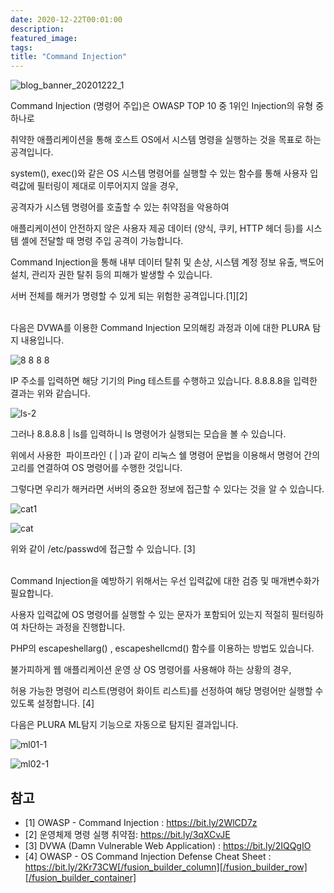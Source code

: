 ```yaml
---
date: 2020-12-22T00:01:00
description: 
featured_image: 
tags: 
title: "Command Injection"
---
```


![blog_banner_20201222_1](https://github.com/user-attachments/assets/ec774277-6fd2-40db-96c2-4f8810e61c2d)

Command Injection (명령어 주입)은 OWASP TOP 10 중 1위인 Injection의 유형 중 하나로

취약한 애플리케이션을 통해 호스트 OS에서 시스템 명령을 실행하는 것을 목표로 하는 공격입니다.

system(), exec()와 같은 OS 시스템 명령어를 실행할 수 있는 함수를 통해 사용자 입력값에 필터링이 제대로 이루어지지 않을 경우,

공격자가 시스템 명령어를 호출할 수 있는 취약점을 악용하여

애플리케이션이 안전하지 않은 사용자 제공 데이터 (양식, 쿠키, HTTP 헤더 등)를 시스템 셸에 전달할 때 명령 주입 공격이 가능합니다.

Command Injection을 통해 내부 데이터 탈취 및 손상, 시스템 계정 정보 유출, 백도어 설치, 관리자 권한 탈취 등의 피해가 발생할 수 있습니다.

서버 전체를 해커가 명령할 수 있게 되는 위험한 공격입니다.[1][2]
<br><br>



다음은 DVWA를 이용한 Command Injection 모의해킹 과정과 이에 대한 PLURA 탐지 내용입니다.

![8 8 8 8](https://github.com/user-attachments/assets/8806bbac-2d42-434d-b50b-df3b72c454dc)

IP 주소를 입력하면 해당 기기의 Ping 테스트를 수행하고 있습니다. 8.8.8.8을 입력한 결과는 위와 같습니다.

![ls-2](https://github.com/user-attachments/assets/89b4ce81-1ff7-49e1-907f-5c2a327ad807)

그러나 8.8.8.8 | ls를 입력하니 ls 명령어가 실행되는 모습을 볼 수 있습니다.

위에서 사용한  파이프라인 ( | )과 같이 리눅스 쉘 명령어 문법을 이용해서 명령어 간의 고리를 연결하여 OS 명령어를 수행한 것입니다. 

그렇다면 우리가 해커라면 서버의 중요한 정보에 접근할 수 있다는 것을 알 수 있습니다.

![cat1](https://github.com/user-attachments/assets/b00dd673-bb7f-462c-aa74-7552a1f1576f)

![cat](https://github.com/user-attachments/assets/b02420da-722e-40e4-8ef5-58e9e68a100c)

위와 같이 /etc/passwd에 접근할 수 있습니다. [3]<br><br>




Command Injection을 예방하기 위해서는 우선 입력값에 대한 검증 및 매개변수화가 필요합니다.

사용자 입력값에 OS 명령어를 실행할 수 있는 문자가 포함되어 있는지 적절히 필터링하여 차단하는 과정을 진행합니다.

PHP의 escapeshellarg() , escapeshellcmd() 함수를 이용하는 방법도 있습니다.

불가피하게 웹 애플리케이션 운영 상 OS 명령어를 사용해야 하는 상황의 경우,

허용 가능한 명령어 리스트(명령어 화이트 리스트)를 선정하여 해당 명령어만 실행할 수 있도록 설정합니다. [4]


다음은 PLURA ML탐지 기능으로 자동으로 탐지된 결과입니다.

![ml01-1](https://github.com/user-attachments/assets/7ff23713-a89b-485c-bc5c-0a2382a0b9c9)

![ml02-1](https://github.com/user-attachments/assets/4e6fe363-2377-411f-bf9e-e69881824cbd)

## 참고
- [1] OWASP - Command Injection : https://bit.ly/2WlCD7z
- [2] 운영체제 명령 실행 취약점: https://bit.ly/3qXCvJE
- [3] DVWA (Damn Vulnerable Web Application) : https://bit.ly/2IQQgIO
- [4] OWASP - OS Command Injection Defense Cheat Sheet : https://bit.ly/2Kr73CW[/fusion_builder_column][/fusion_builder_row][/fusion_builder_container]
